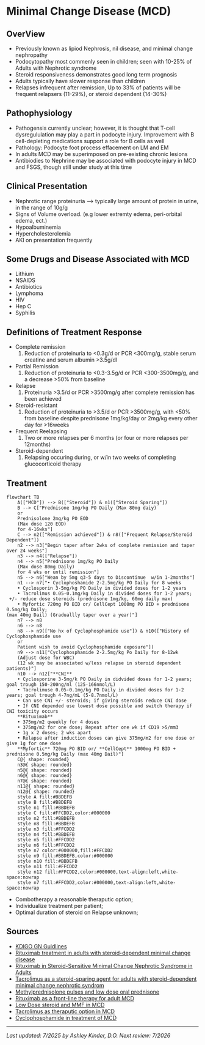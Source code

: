 # **Minimal Change Disease (MCD)** 
## **OverView**
 * Previously known as lipiod Nephrosis, nil disease, and minimal change nephropathy
 * Podocytopathy most commenly seen in children; seen with 10-25% of Adults with Nephrotic syndrome
 * Steroid responsiveness demonstrates good long term prognosis
 * Adults typically have slower response than children
 * Relapses infrequent after remission, Up to 33% of patients will be frequent relapsers (11-29%), or steroid dependent (14-30%) 
## **Pathophysiology** 
 * Pathogensis currently unclear; however, it is thought that T-cell dysregululation may play a part in podocyte injury. Improvement with B cell-depleting medications support a role for B cells as well
 * Pathology: Podocyte foot process effacement on LM and EM
 * In adults MCD may be superimposed on pre-existing chronic lesions
 * Antibiodies to Nephrine may be associated with podocyte injury in MCD and FSGS, though still under study at this time
## **Clinical Presentation**
 * Nephrotic range proteinuria --> typically large amount of protein in urine, in the range of 10g/g
 * Signs of Volume overload. (e.g lower extremty edema, peri-orbital edema, ect.)
 * Hypoalbuminemia
 * Hypercholesterolemia
 * AKI on presentation frequently
## **Some Drugs and Disease Associated with MCD**
 * Lithium
 * NSAIDS
 * Antibiotics
 * Lymphoma
 * HIV
 * Hep C
 * Syphilis
## **Definitions of Treatment Response**
 * Complete remission
    1. Reduction of proteinuria to <0.3g/d or PCR <300mg/g, stable serum creatine and serum albumin >3.5g/dl
 * Partial Remission
    1. Reduction of proteinuria to <0.3-3.5g/d or PCR <300-3500mg/g, and a decrease >50% from baseline
 * Relapse
    1. Proteinuria >3.5/d or PCR >3500mg/g after complete remission has been achieved
 * Steroid-resistant
    1. Reduction of proteinuria to >3.5/d or PCR >3500mg/g, with <50% from baseline despite prednisone 1mg/kg/day or 2mg/kg every other day for >16weeks
 * Frequent Reelapsing
    1. Two or more relapses per 6 months (or four or more relapses per 12months)
 * Steroid-dependent
    1. Relapsing occuring during, or w/in two weeks of completing glucocorticoid therapy
## **Treatment**
```mermaid
flowchart TB
    A(["MCD"]) --> B(["Steroid"]) & n1(["Steroid Sparing"])
    B --> C["Prednisone 1mg/kg PO Daily (Max 80mg daiy)
    or
    Prednisolone 2mg/kg PO EOD
    (Max dose 120 EOD)
    for 4-16wks"]
    C --> n2(["Remission achieved"]) & n8(["Frequent Relapse/Steroid Dependent"])
    n2 --> n3["Begin taper after 2wks of complete remission and taper over 24 weeks"]
    n3 --> n4(["Relapse"])
    n4 --> n5["Prednisone 1mg/kg PO Daily
    (Max dose 80mg Daily)
    for 4 wks or until remission"]
    n5 --> n6["Wean by 5mg q3-5 days to Discontinue  w/in 1-2months"]
    n1 --> n7["• Cyclophoshamide 2-2.5mg/kg PO Daily for 8 weeks
    • Cyclosporin 3-5mg/kg PO Daily in divided doses for 1-2 years
    • Tacrolimus 0.05-0.1mg/kg Daily in divided doses for 1-2 years;
 +/- reduce dose steroids (prednisone 1mg/kg, 60mg daily max)
    • Myfortic 720mg PO BID or/ CellCept 1000mg PO BID + prednisone 0.5mg/kg Daily;
(max 40mg Dail) (Graduallly taper over a year)"]
    n7 --> n8
    n6 --> n8
    n8 --> n9(["No hx of Cyclophosphamide use"]) & n10(["History of Cyclophosphamide use
    or
    Patient wish to avoid Cyclophosphamide exposure"])
    n9 --> n11["Cyclophosphamide 2-2.5mg/kg Po Daily for 8-12wk
    (Adjust dose for WBC)
    (12 wk may be associated w/less relapse in steroid dependent patients)"]
    n10 --> n12["**CNI**
    • Cyclosporine 3-5mg/k PO Daily in didvided doses for 1-2 years; goal trough 150-200ng/ml (125-166nmol/L)
    • Tacrolimuse 0.05-0.1mg/kg PO Daily in divided doses for 1-2 years; goal trough 4-7ng/mL (5-8.7nmol/L)
    • Can use CNI +/- steroids; if giving steroids reduce CNI dose
    • If CNI depended use lowest dose possible and switch therapy if CNI toxicity occurs
    **Rituximab**
    • 375mg/m2 qweekly for 4 doses
    • 375mg/m2 for one dose; Repeat after one wk if CD19 >5/mm3
    • 1g x 2 doses; 2 wks apart
    • Relapse after induction doses can give 375mg/m2 for one dose or give 1g for one dose
    **Myfortic** 720mg PO BID or/ **CellCept** 1000mg PO BID + prednisone 0.5mg/kg Daily (max 40mg Dail)"]
    C@{ shape: rounded}
    n3@{ shape: rounded}
    n5@{ shape: rounded}
    n6@{ shape: rounded}
    n7@{ shape: rounded}
    n11@{ shape: rounded}
    n12@{ shape: rounded}
    style A fill:#BBDEFB
    style B fill:#BBDEFB
    style n1 fill:#BBDEFB
    style C fill:#FFCDD2,color:#000000
    style n2 fill:#BBDEFB
    style n8 fill:#BBDEFB
    style n3 fill:#FFCDD2
    style n4 fill:#BBDEFB
    style n5 fill:#FFCDD2
    style n6 fill:#FFCDD2
    style n7 color:#000000,fill:#FFCDD2
    style n9 fill:#BBDEFB,color:#000000
    style n10 fill:#BBDEFB
    style n11 fill:#FFCDD2
    style n12 fill:#FFCDD2,color:#000000,text-align:left,white-space:nowrap
    style n7 fill:#FFCDD2,color:#000000,text-align:left,white-space:nowrap
```
* Combotherapy a reasonable theraputic option;
* Individualize treatment per patient; 
* Optimal duration of steroid on Relapse unknown;
## **Sources**
* [KDIGO GN Guidlines](https://kdigo.org/guidelines/gd/)
* [Rituximab treatment in adults with steroid-dependent minimal change disease](https://www.sciencedirect.com/science/article/pii/S0085253815557712)
* [Rituximab in Steroid-Sensitive Minimal Change Nephrotic Syndrome in Adults](https://karger.com/books/book/133/chapter-abstract/5070296/Rituximab-as-a-Therapeutic-Option-for-Steroid?redirectedFrom=fulltext)
* [Tacrolimus as a steroid-sparing agent for adults with steroid-dependent minimal change nephrotic syndrom](https://academic.oup.com/ndt/article-abstract/23/6/1919/1874422?redirectedFrom=fulltext)
* [Methylprednisolone pulses and low dose oral prednisone](https://www.bmj.com/content/291/6505/1305)
* [Rituximab as a front-line therapy for adult MCD](https://www.oncotarget.com/article/25612/text/)
* [Low Dose steroid and MMF in MCD](https://www.sciencedirect.com/science/article/pii/S0085253818305866)
* [Tacrolimus as theraputic option in MCD](https://academic.oup.com/ndt/article-abstract/23/6/1919/1874422?redirectedFrom=fulltext)
* [Cyclophosphamide in treatment of MCD](https://www.scopus.com/pages/publications/0018377671)
---
*Last updated: 7/2025 by Ashley Kinder, D.O.*
*Next review: 7/2026*
